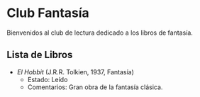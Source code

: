 # Club Fantasía
Bienvenidos al club de lectura dedicado a los libros de fantasía.

## Lista de Libros
- *El Hobbit* (J.R.R. Tolkien, 1937, Fantasía)
  - Estado: Leído
  - Comentarios: Gran obra de la fantasía clásica.
